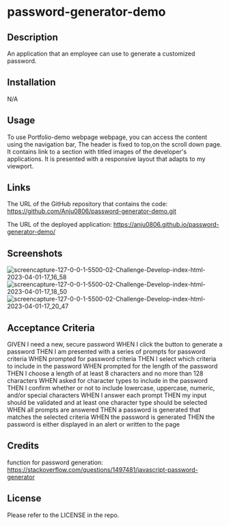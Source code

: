 # password-generator-demo

## Description
An application that an employee can use to generate a customized password.

## Installation
N/A

## Usage
To use Portfolio-demo webpage webpage, you can access the content using the navigation bar, The header is fixed to top,on the scroll down page.
It contains link to a section with titled images of the developer's applications. It is presented with a responsive layout that adapts to my viewport.


## Links
The URL of the GitHub repository that contains the code:
https://github.com/Anju0806/password-generator-demo.git

The URL of the deployed application:
https://anju0806.github.io/password-generator-demo/

## Screenshots
![screencapture-127-0-0-1-5500-02-Challenge-Develop-index-html-2023-04-01-17_16_58](https://user-images.githubusercontent.com/126565826/229277555-b9ee3255-2ee1-4b00-bc31-bb3c577e94c8.png)
![screencapture-127-0-0-1-5500-02-Challenge-Develop-index-html-2023-04-01-17_18_50](https://user-images.githubusercontent.com/126565826/229277567-c6f319bd-ca4d-4bb0-894e-2de75b7e3054.png)
![screencapture-127-0-0-1-5500-02-Challenge-Develop-index-html-2023-04-01-17_20_47](https://user-images.githubusercontent.com/126565826/229277639-70c9cdcf-35b1-42ee-be80-d450fbe52943.png)


## Acceptance Criteria
GIVEN I need a new, secure password
WHEN I click the button to generate a password
THEN I am presented with a series of prompts for password criteria
WHEN prompted for password criteria
THEN I select which criteria to include in the password
WHEN prompted for the length of the password
THEN I choose a length of at least 8 characters and no more than 128 characters
WHEN asked for character types to include in the password
THEN I confirm whether or not to include lowercase, uppercase, numeric, and/or special characters
WHEN I answer each prompt
THEN my input should be validated and at least one character type should be selected
WHEN all prompts are answered
THEN a password is generated that matches the selected criteria
WHEN the password is generated
THEN the password is either displayed in an alert or written to the page


## Credits
function for password generation:
https://stackoverflow.com/questions/1497481/javascript-password-generator

## License
Please refer to the LICENSE in the repo.
